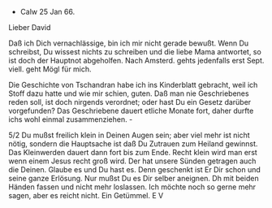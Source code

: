 + Calw 25 Jan 66.

Lieber David

Daß ich Dich vernachlässige, bin ich mir nicht gerade bewußt. Wenn Du schreibst, Du wissest nichts zu schreiben und die liebe Mama antwortet, so ist doch der Hauptnot abgeholfen. Nach Amsterd. gehts jedenfalls erst Sept. viell. geht Mögl für mich.

Die Geschichte von Tschandran habe ich ins Kinderblatt gebracht, weil ich Stoff dazu hatte und wie mir schien, guten. Daß man nie Geschriebenes reden soll, ist doch nirgends verordnet; oder hast Du ein Gesetz darüber vorgefunden? Das Geschriebene dauert etliche Monate fort, daher durfte ichs wohl einmal zusammenziehen. -


5/2 Du mußst freilich klein in Deinen Augen sein; aber viel mehr ist nicht nötig, sondern die Hauptsache ist daß Du Zutrauen zum Heiland gewinnst. Das Kleinwerden dauert dann fort bis zum Ende. Recht klein wird man erst wenn einem Jesus recht groß wird. Der hat unsere Sünden getragen auch die Deinen. Glaube es und Du hast es. Denn geschenkt ist Er Dir schon und seine ganze Erlösung. Nur mußst Du es Dir selber aneignen. Dh mit beiden Händen fassen und nicht mehr loslassen. Ich möchte noch so gerne mehr sagen, aber es reicht nicht. Ein Getümmel.
 E V
